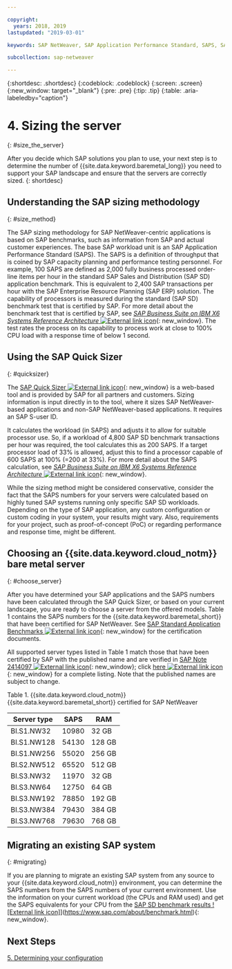 ```yaml
---

copyright:
  years: 2018, 2019
lastupdated: "2019-03-01"

keywords: SAP NetWeaver, SAP Application Performance Standard, SAPS, SAP Quick Sizer

subcollection: sap-netweaver

---
```


{:shortdesc: .shortdesc}
{:codeblock: .codeblock}
{:screen: .screen}
{:new_window: target="_blank"}
{:pre: .pre}
{:tip: .tip}
{:table: .aria-labeledby="caption"}


# 4. Sizing the server
{: #size_the_server}

After you decide which SAP solutions you plan to use, your next step is to determine the number of {{site.data.keyword.baremetal_long}} you need to support your SAP landscape and ensure that the servers are correctly sized.
{: shortdesc}

## Understanding the SAP sizing methodology
{: #size_method}

The SAP sizing methodology for SAP NetWeaver-centric applications is based on SAP benchmarks, such as information from SAP and actual customer experiences. The base SAP workload unit is an SAP Application Performance Standard (SAPS). The SAPS is a definition of throughput that is coined by SAP capacity planning and performance testing personnel. For example, 100 SAPS are defined as 2,000 fully business processed order-line items per hour in the standard SAP Sales and Distribution (SAP SD) application benchmark. This is equivalent to 2,400 SAP transactions per hour with the SAP Enterprise Resource Planning (SAP ERP) solution. The capability of processors is measured during the standard (SAP SD) benchmark test that is certified by SAP. For more detail about the benchmark test that is certified by SAP, see [*SAP Business Suite on IBM X6 Systems Reference Architecture* ![External link icon](../../icons/launch-glyph.svg "External link icon")](https://lenovopress.com/redp5073.pdf){: new_window}. The test rates the process on its capability to process work at close to 100% CPU load with a response time of below 1 second.

## Using the SAP Quick Sizer
{: #quicksizer}

The [SAP Quick Sizer ![External link icon](../../icons/launch-glyph.svg "External link icon")](https://service.sap.com/quicksizer){: new_window} is a web-based tool and is provided by SAP for all partners and customers. Sizing information is input directly in to the tool, where it sizes SAP NetWeaver-based applications and non-SAP NetWeaver-based applications. It requires an SAP S-user ID.

It calculates the workload (in SAPS) and adjusts it to allow for suitable processor use. So, if a workload of 4,800 SAP SD benchmark transactions per hour was required, the tool calculates this as 200 SAPS. If a target processor load of 33% is allowed, adjust this to find a processor capable of 600 SAPS at 100% (=200 at 33%). For more detail about the SAPS calculation, see [*SAP Business Suite on IBM X6 Systems Reference Architecture* ![External link icon](../../icons/launch-glyph.svg "External link icon")](https://lenovopress.com/redp5073.pdf){: new_window}.

While the sizing method might be considered conservative, consider the fact that the SAPS numbers for your servers were calculated based on highly tuned SAP systems running only specific SAP SD workloads. Depending on the type of SAP application, any custom configuration or custom coding in your system, your results might vary. Also, requirements for your project, such as proof-of-concept (PoC) or regarding performance and response time, might be different.

## Choosing an {{site.data.keyword.cloud_notm}} bare metal server
{: #choose_server}

After you have determined your SAP applications and the SAPS numbers have been calculated through the SAP Quick Sizer, or based on your current landscape, you are ready to choose a server from the offered models. Table 1 contains the SAPS numbers for the {{site.data.keyword.baremetal_short}} that have been certified for SAP NetWeaver. See [SAP Standard Application Benchmarks ![External link icon](../../icons/launch-glyph.svg "External link icon")](https://www.sap.com/about/benchmark.html){: new_window} for the certification documents.

All supported server types listed in Table 1 match those that have been certified by SAP with the published name and are verified in [SAP Note 2414097 ![External link icon](../../icons/launch-glyph.svg "External link icon")](https://launchpad.support.sap.com/#/notes/2414097){: new_window}; click [here ![External link icon](../../icons/launch-glyph.svg "External link icon")](https://www.sap.com/dmc/exp/2014-09-02-hana-hardware/enEN/power-systems.html){: new_window} for a complete listing. Note that the published names are subject to change.

Table 1. {{site.data.keyword.cloud_notm}} {{site.data.keyword.baremetal_short}} certified for SAP NetWeaver

| Server type | SAPS | RAM |
| --- | --- | --- |
| BI.S1.NW32 | 10980 | 32 GB |
| BI.S1.NW128 | 54130 | 128 GB |
| BI.S1.NW256 | 55020 | 256 GB |
| BI.S2.NW512 | 65520 | 512 GB |
| BI.S3.NW32 | 11970 | 32 GB |
| BI.S3.NW64 | 12750 | 64 GB |
| BI.S3.NW192 | 78850 | 192 GB |
| BI.S3.NW384 | 79430 | 384 GB |
| BI.S3.NW768 | 79630 | 768 GB |

## Migrating an existing SAP system
{: #migrating}

If you are planning to migrate an existing SAP system from any source to your {{site.data.keyword.cloud_notm}} environment, you can determine the SAPS numbers from the SAPS numbers of your current environment. Use the information on your current workload (the CPUs and RAM used) and get the SAPS equivalents for your CPU from the [SAP SD benchmark results ![External link icon]](../../icons/launch-glyph.svg "External link icon")](https://www.sap.com/about/benchmark.html){: new_window}.

## Next Steps

 [5. Determining your configuration](/docs/infrastructure/sap-netweaver?topic=sap-netweaver-determine_configuration#determine_configuration)
